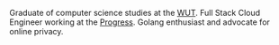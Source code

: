 Graduate of computer science studies at the [WUT](https://ww4.mini.pw.edu.pl/). Full Stack Cloud Engineer working at the [Progress](https://progress.com/). Golang enthusiast and advocate for online privacy.

